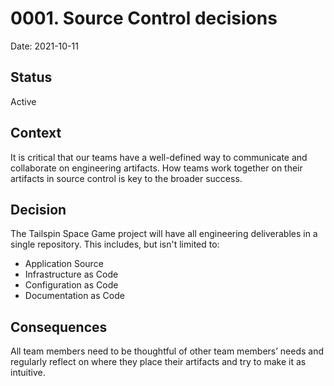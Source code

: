 # 0001. Source Control decisions

Date: 2021-10-11

## Status

Active

## Context

It is critical that our teams have a well-defined way to communicate and collaborate on engineering artifacts. How teams work together on their artifacts in source control is key to the broader success.

## Decision

The Tailspin Space Game project will have all engineering deliverables in a single repository. This includes, but isn't limited to:

* Application Source
* Infrastructure as Code
* Configuration as Code
* Documentation as Code

## Consequences

All team members need to be thoughtful of other team members’ needs and regularly reflect on where they place their artifacts and try to make it as intuitive.
